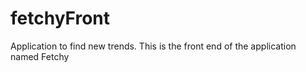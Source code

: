 # fetchyFront
Application to find new trends. This is the front end of the application named Fetchy
